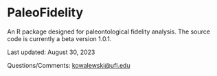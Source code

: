 # PaleoFidelity

An R package designed for paleontological fidelity analysis.
The source code is currently a beta version 1.0.1.

Last updated: August 30, 2023

Questions/Comments: kowalewski@ufl.edu
